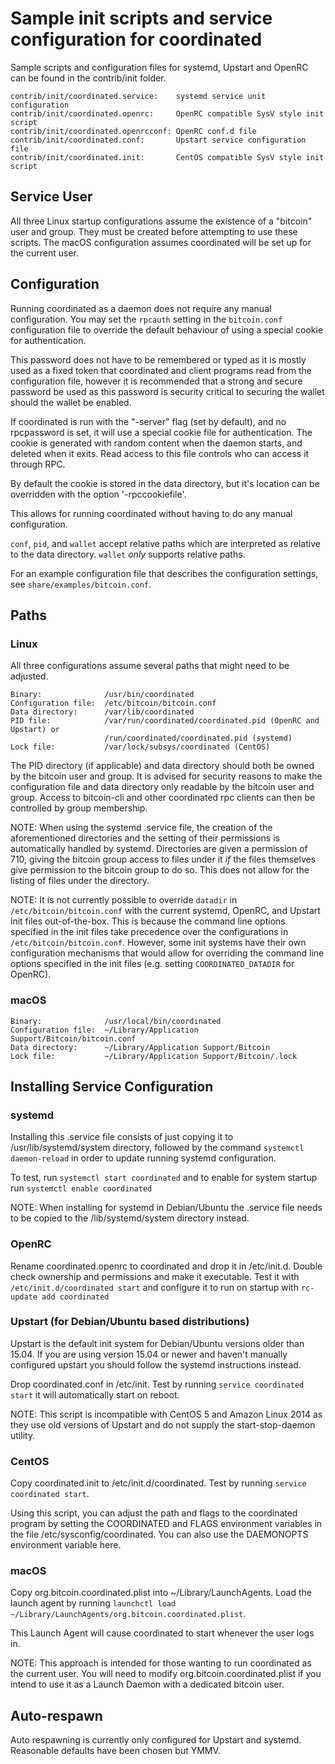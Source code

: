 Sample init scripts and service configuration for coordinated
==========================================================

Sample scripts and configuration files for systemd, Upstart and OpenRC
can be found in the contrib/init folder.

    contrib/init/coordinated.service:    systemd service unit configuration
    contrib/init/coordinated.openrc:     OpenRC compatible SysV style init script
    contrib/init/coordinated.openrcconf: OpenRC conf.d file
    contrib/init/coordinated.conf:       Upstart service configuration file
    contrib/init/coordinated.init:       CentOS compatible SysV style init script

Service User
---------------------------------

All three Linux startup configurations assume the existence of a "bitcoin" user
and group.  They must be created before attempting to use these scripts.
The macOS configuration assumes coordinated will be set up for the current user.

Configuration
---------------------------------

Running coordinated as a daemon does not require any manual configuration. You may
set the `rpcauth` setting in the `bitcoin.conf` configuration file to override
the default behaviour of using a special cookie for authentication.

This password does not have to be remembered or typed as it is mostly used
as a fixed token that coordinated and client programs read from the configuration
file, however it is recommended that a strong and secure password be used
as this password is security critical to securing the wallet should the
wallet be enabled.

If coordinated is run with the "-server" flag (set by default), and no rpcpassword is set,
it will use a special cookie file for authentication. The cookie is generated with random
content when the daemon starts, and deleted when it exits. Read access to this file
controls who can access it through RPC.

By default the cookie is stored in the data directory, but it's location can be overridden
with the option '-rpccookiefile'.

This allows for running coordinated without having to do any manual configuration.

`conf`, `pid`, and `wallet` accept relative paths which are interpreted as
relative to the data directory. `wallet` *only* supports relative paths.

For an example configuration file that describes the configuration settings,
see `share/examples/bitcoin.conf`.

Paths
---------------------------------

### Linux

All three configurations assume several paths that might need to be adjusted.

    Binary:              /usr/bin/coordinated
    Configuration file:  /etc/bitcoin/bitcoin.conf
    Data directory:      /var/lib/coordinated
    PID file:            /var/run/coordinated/coordinated.pid (OpenRC and Upstart) or
                         /run/coordinated/coordinated.pid (systemd)
    Lock file:           /var/lock/subsys/coordinated (CentOS)

The PID directory (if applicable) and data directory should both be owned by the
bitcoin user and group. It is advised for security reasons to make the
configuration file and data directory only readable by the bitcoin user and
group. Access to bitcoin-cli and other coordinated rpc clients can then be
controlled by group membership.

NOTE: When using the systemd .service file, the creation of the aforementioned
directories and the setting of their permissions is automatically handled by
systemd. Directories are given a permission of 710, giving the bitcoin group
access to files under it _if_ the files themselves give permission to the
bitcoin group to do so. This does not allow
for the listing of files under the directory.

NOTE: It is not currently possible to override `datadir` in
`/etc/bitcoin/bitcoin.conf` with the current systemd, OpenRC, and Upstart init
files out-of-the-box. This is because the command line options specified in the
init files take precedence over the configurations in
`/etc/bitcoin/bitcoin.conf`. However, some init systems have their own
configuration mechanisms that would allow for overriding the command line
options specified in the init files (e.g. setting `COORDINATED_DATADIR` for
OpenRC).

### macOS

    Binary:              /usr/local/bin/coordinated
    Configuration file:  ~/Library/Application Support/Bitcoin/bitcoin.conf
    Data directory:      ~/Library/Application Support/Bitcoin
    Lock file:           ~/Library/Application Support/Bitcoin/.lock

Installing Service Configuration
-----------------------------------

### systemd

Installing this .service file consists of just copying it to
/usr/lib/systemd/system directory, followed by the command
`systemctl daemon-reload` in order to update running systemd configuration.

To test, run `systemctl start coordinated` and to enable for system startup run
`systemctl enable coordinated`

NOTE: When installing for systemd in Debian/Ubuntu the .service file needs to be copied to the /lib/systemd/system directory instead.

### OpenRC

Rename coordinated.openrc to coordinated and drop it in /etc/init.d.  Double
check ownership and permissions and make it executable.  Test it with
`/etc/init.d/coordinated start` and configure it to run on startup with
`rc-update add coordinated`

### Upstart (for Debian/Ubuntu based distributions)

Upstart is the default init system for Debian/Ubuntu versions older than 15.04. If you are using version 15.04 or newer and haven't manually configured upstart you should follow the systemd instructions instead.

Drop coordinated.conf in /etc/init.  Test by running `service coordinated start`
it will automatically start on reboot.

NOTE: This script is incompatible with CentOS 5 and Amazon Linux 2014 as they
use old versions of Upstart and do not supply the start-stop-daemon utility.

### CentOS

Copy coordinated.init to /etc/init.d/coordinated. Test by running `service coordinated start`.

Using this script, you can adjust the path and flags to the coordinated program by
setting the COORDINATED and FLAGS environment variables in the file
/etc/sysconfig/coordinated. You can also use the DAEMONOPTS environment variable here.

### macOS

Copy org.bitcoin.coordinated.plist into ~/Library/LaunchAgents. Load the launch agent by
running `launchctl load ~/Library/LaunchAgents/org.bitcoin.coordinated.plist`.

This Launch Agent will cause coordinated to start whenever the user logs in.

NOTE: This approach is intended for those wanting to run coordinated as the current user.
You will need to modify org.bitcoin.coordinated.plist if you intend to use it as a
Launch Daemon with a dedicated bitcoin user.

Auto-respawn
-----------------------------------

Auto respawning is currently only configured for Upstart and systemd.
Reasonable defaults have been chosen but YMMV.
